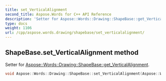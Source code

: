 ```yaml
---
title: set_VerticalAlignment
second_title: Aspose.Words for C++ API Reference
description: 'Setter for Aspose::Words::Drawing::ShapeBase::get_VerticalAlignment.'
type: docs
weight: 1106
url: /cpp/aspose.words.drawing/shapebase/set_verticalalignment/
---
```

## ShapeBase.set_VerticalAlignment method


Setter for [Aspose::Words::Drawing::ShapeBase::get_VerticalAlignment](../get_verticalalignment/).

```cpp
void Aspose::Words::Drawing::ShapeBase::set_VerticalAlignment(Aspose::Words::Drawing::VerticalAlignment value)
```


